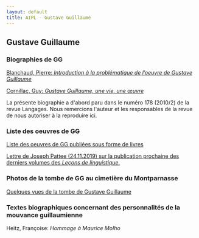 ```yaml
---
layout: default
title: AIPL - Gustave Guillaume
---
```

## Gustave Guillaume

### Biographies de GG

[Blanchaud, Pierre: *Introduction à la problématique de l’oeuvre de Gustave Guillaume*](docs/Brve_biographie_de_GG.pdf)

[Cornillac, Guy: *Gustave Guillaume, une vie, une œuvre*](docs/Gustave-GuillaumeA0PDF.pdf)

La présente biographie a d'abord paru dans le numéro 178 (2010/2) de la revue Langages. Nous remercions l'auteur et les responsables de la revue de nous autoriser à la reproduire ici.

### Liste des oeuvres de GG
[Liste des oeuvres de GG publiées sous forme de livres](docs/Liste_des_oeuvres_de_GG_publies_comme_livres__abrviations.pdf)

[Lettre de Joseph Pattee (24.11.2019) sur la publication prochaine des derniers volumes des *Leçons de linguistique*.](lettre-joseph-pattee.html)

### Photos de la tombe de GG au cimetière du Montparnasse

[Quelques vues de la tombe de Gustave Guillaume](tombe.html)

### Textes biographiques concernant des personnalités de la mouvance guillaumienne

Heitz, Françoise: *Hommage à Maurice Molho*
